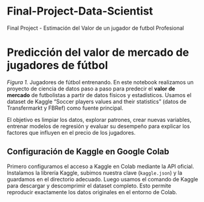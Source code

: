 # Final-Project-Data-Scientist
Final Project - Estimación del Valor de un jugador de futbol Profesional
# Predicción del valor de mercado de jugadores de fútbol

&#x20;*Figura 1.* Jugadores de fútbol entrenando. En este notebook realizamos un proyecto de ciencia de datos paso a paso para predecir el **valor de mercado** de futbolistas a partir de datos físicos y estadísticos. Usamos el dataset de Kaggle “Soccer players values and their statistics” (datos de Transfermarkt y FBRef) como fuente principal. 

El objetivo es limpiar los datos, explorar patrones, crear nuevas variables, entrenar modelos de regresión y evaluar su desempeño para explicar los factores que influyen en el precio de los jugadores.

## Configuración de Kaggle en Google Colab

Primero configuramos el acceso a Kaggle en Colab mediante la API oficial. Instalamos la librería Kaggle, subimos nuestra clave (`kaggle.json`) y la guardamos en el directorio adecuado. Luego usamos el comando de Kaggle para descargar y descomprimir el dataset completo. Esto permite reproducir exactamente los datos originales en el entorno de Colab. 

